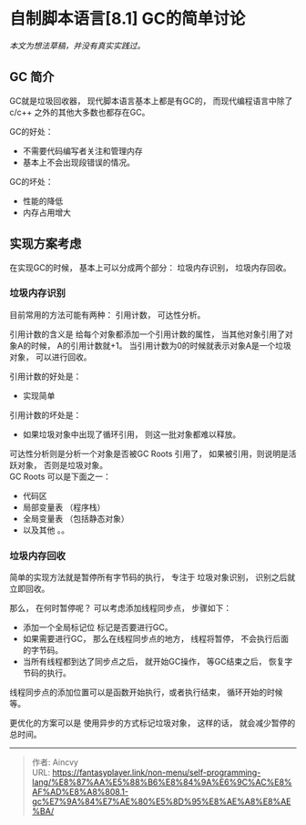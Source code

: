 # 自制脚本语言[8.1] GC的简单讨论


*本文为想法草稿，并没有真实实践过。*

## GC 简介

GC就是垃圾回收器， 现代脚本语言基本上都是有GC的， 而现代编程语言中除了c/c&#43;&#43; 之外的其他大多数也都存在GC。 

GC的好处： 
- 不需要代码编写者关注和管理内存
- 基本上不会出现段错误的情况。 

GC的坏处：
- 性能的降低
- 内存占用增大

## 实现方案考虑

在实现GC的时候， 基本上可以分成两个部分： 垃圾内存识别， 垃圾内存回收。 

### 垃圾内存识别

目前常用的方法可能有两种： 引用计数， 可达性分析。  

引用计数的含义是 给每个对象都添加一个引用计数的属性， 当其他对象引用了对象A的时候， A的引用计数就&#43;1。  当引用计数为0的时候就表示对象A是一个垃圾对象， 可以进行回收。 

引用计数的好处是： 
- 实现简单

引用计数的坏处是： 
- 如果垃圾对象中出现了循环引用， 则这一批对象都难以释放。 


可达性分析则是分析一个对象是否被GC Roots 引用了， 如果被引用，则说明是活跃对象， 否则是垃圾对象。    
GC Roots 可以是下面之一：
- 代码区
- 局部变量表 （程序栈）
- 全局变量表 （包括静态对象）
- 以及其他 。。

### 垃圾内存回收

简单的实现方法就是暂停所有字节码的执行， 专注于 垃圾对象识别， 识别之后就立即回收。 

那么， 在何时暂停呢？  可以考虑添加线程同步点， 步骤如下：
- 添加一个全局标记位 标记是否要进行GC。  
- 如果需要进行GC， 那么在线程同步点的地方， 线程将暂停， 不会执行后面的字节码。
- 当所有线程都到达了同步点之后， 就开始GC操作， 等GC结束之后， 恢复字节码的执行。 

线程同步点的添加位置可以是函数开始执行，或者执行结束， 循环开始的时候等。 

更优化的方案可以是 使用异步的方式标记垃圾对象， 这样的话， 就会减少暂停的总时间。 




---

> 作者: Aincvy  
> URL: https://fantasyplayer.link/non-menu/self-programming-lang/%E8%87%AA%E5%88%B6%E8%84%9A%E6%9C%AC%E8%AF%AD%E8%A8%808.1-gc%E7%9A%84%E7%AE%80%E5%8D%95%E8%AE%A8%E8%AE%BA/  

